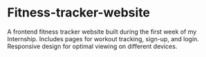 # Fitness-tracker-website
A frontend fitness tracker website built during the first week of my Internship. Includes pages for workout tracking, sign-up, and login. Responsive design for optimal viewing on different devices.
